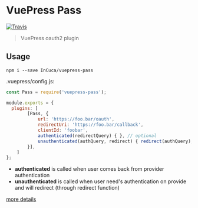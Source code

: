 # VuePress Pass

[![Travis](https://img.shields.io/travis/InCuca/vuepress-pass/master.svg)](https://travis-ci.org/InCuca/vuepress-pass/branches)

> VuePress oauth2 plugin

## Usage

`npm i --save InCuca/vuepress-pass`

.vuepress/config.js:

```js
const Pass = require('vuepress-pass');

module.exports = {
  plugins: [
        [Pass, {
            url: 'https://foo.bar/oauth',
            redirectUri: 'https://foo.bar/callback',
            clientId: 'foobar',
            authenticated(redirectQuery) { }, // optional
            unauthenticated(authQuery, redirect) { redirect(authQuery); }, // optional
        }],
    ]
};
```

* **authenticated** is called when user comes back from provider authentication
* **unauthenticated** is called when user need's authentication on provide and will redirect (through redirect function)

[more details](https://vuepress.vuejs.org/plugin/using-a-plugin.html#using-a-plugin)
